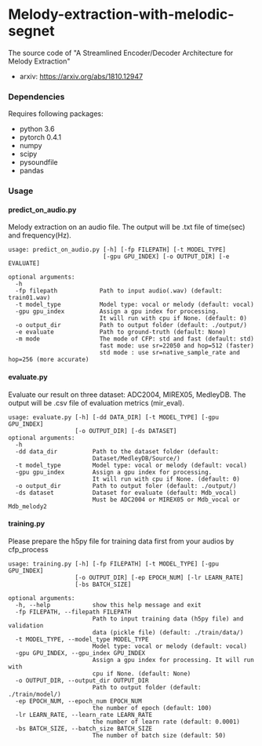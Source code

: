# Melody-extraction-with-melodic-segnet

The source code of "A Streamlined Encoder/Decoder Architecture for Melody Extraction"
- arxiv: https://arxiv.org/abs/1810.12947

### Dependencies

Requires following packages:

- python 3.6
- pytorch 0.4.1
- numpy
- scipy
- pysoundfile
- pandas


### Usage
#### predict_on_audio.py
Melody extraction on an audio file.
The output will be .txt file of time(sec) and frequency(Hz).
```
usage: predict_on_audio.py [-h] [-fp FILEPATH] [-t MODEL_TYPE]
                           [-gpu GPU_INDEX] [-o OUTPUT_DIR] [-e EVALUATE]

optional arguments:
  -h
  -fp filepath            Path to input audio(.wav) (default: train01.wav)
  -t model_type           Model type: vocal or melody (default: vocal)
  -gpu gpu_index          Assign a gpu index for processing.
                          It will run with cpu if None. (default: 0)
  -o output_dir           Path to output folder (default: ./output/)
  -e evaluate             Path to ground-truth (default: None)
  -m mode                 The mode of CFP: std and fast (default: std)
                          fast mode: use sr=22050 and hop=512 (faster)
                          std mode : use sr=native_sample_rate and hop=256 (more accurate)
```
#### evaluate.py
Evaluate our result on three dataset: ADC2004, MIREX05, MedleyDB.
The output will be .csv file of evaluation metrics (mir_eval).
```
usage: evaluate.py [-h] [-dd DATA_DIR] [-t MODEL_TYPE] [-gpu GPU_INDEX]
                   [-o OUTPUT_DIR] [-ds DATASET]
optional arguments:
  -h
  -dd data_dir          Path to the dataset folder (default:
                        Dataset/MedleyDB/Source/)
  -t model_type         Model type: vocal or melody (default: vocal)
  -gpu gpu_index        Assign a gpu index for processing.
                        It will run with cpu if None. (default: 0)
  -o output_dir         Path to output foler (default: ./output/)
  -ds dataset           Dataset for evaluate (default: Mdb_vocal)
                        Must be ADC2004 or MIREX05 or Mdb_vocal or Mdb_melody2 
```

#### training.py
Please prepare the h5py file for training data first from your audios by cfp_process 
```
usage: training.py [-h] [-fp FILEPATH] [-t MODEL_TYPE] [-gpu GPU_INDEX]
                   [-o OUTPUT_DIR] [-ep EPOCH_NUM] [-lr LEARN_RATE]
                   [-bs BATCH_SIZE]

optional arguments:
  -h, --help            show this help message and exit
  -fp FILEPATH, --filepath FILEPATH
                        Path to input training data (h5py file) and validation
                        data (pickle file) (default: ./train/data/)
  -t MODEL_TYPE, --model_type MODEL_TYPE
                        Model type: vocal or melody (default: vocal)
  -gpu GPU_INDEX, --gpu_index GPU_INDEX
                        Assign a gpu index for processing. It will run with
                        cpu if None. (default: None)
  -o OUTPUT_DIR, --output_dir OUTPUT_DIR
                        Path to output folder (default: ./train/model/)
  -ep EPOCH_NUM, --epoch_num EPOCH_NUM
                        the number of epoch (default: 100)
  -lr LEARN_RATE, --learn_rate LEARN_RATE
                        the number of learn rate (default: 0.0001)
  -bs BATCH_SIZE, --batch_size BATCH_SIZE
                        The number of batch size (default: 50)
```
